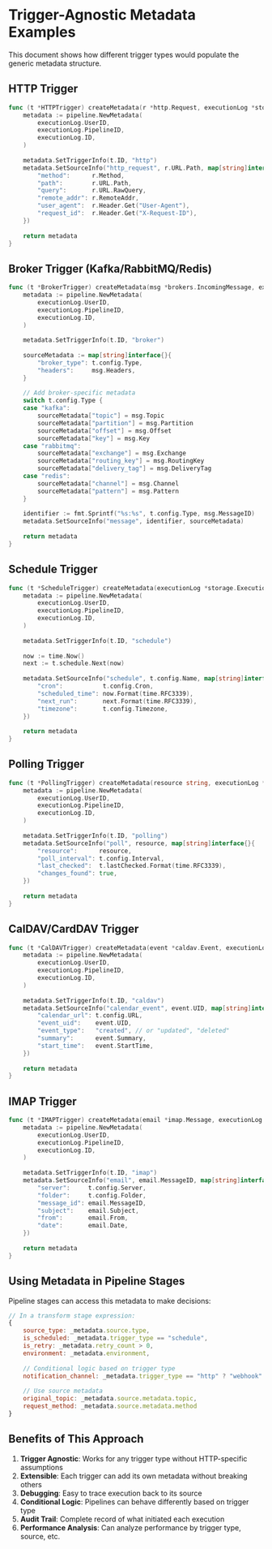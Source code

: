 # Trigger-Agnostic Metadata Examples

This document shows how different trigger types would populate the generic metadata structure.

## HTTP Trigger

```go
func (t *HTTPTrigger) createMetadata(r *http.Request, executionLog *storage.ExecutionLog) *pipeline.Metadata {
    metadata := pipeline.NewMetadata(
        executionLog.UserID,
        executionLog.PipelineID,
        executionLog.ID,
    )
    
    metadata.SetTriggerInfo(t.ID, "http")
    metadata.SetSourceInfo("http_request", r.URL.Path, map[string]interface{}{
        "method":      r.Method,
        "path":        r.URL.Path,
        "query":       r.URL.RawQuery,
        "remote_addr": r.RemoteAddr,
        "user_agent":  r.Header.Get("User-Agent"),
        "request_id":  r.Header.Get("X-Request-ID"),
    })
    
    return metadata
}
```

## Broker Trigger (Kafka/RabbitMQ/Redis)

```go
func (t *BrokerTrigger) createMetadata(msg *brokers.IncomingMessage, executionLog *storage.ExecutionLog) *pipeline.Metadata {
    metadata := pipeline.NewMetadata(
        executionLog.UserID,
        executionLog.PipelineID,
        executionLog.ID,
    )
    
    metadata.SetTriggerInfo(t.ID, "broker")
    
    sourceMetadata := map[string]interface{}{
        "broker_type": t.config.Type,
        "headers":     msg.Headers,
    }
    
    // Add broker-specific metadata
    switch t.config.Type {
    case "kafka":
        sourceMetadata["topic"] = msg.Topic
        sourceMetadata["partition"] = msg.Partition
        sourceMetadata["offset"] = msg.Offset
        sourceMetadata["key"] = msg.Key
    case "rabbitmq":
        sourceMetadata["exchange"] = msg.Exchange
        sourceMetadata["routing_key"] = msg.RoutingKey
        sourceMetadata["delivery_tag"] = msg.DeliveryTag
    case "redis":
        sourceMetadata["channel"] = msg.Channel
        sourceMetadata["pattern"] = msg.Pattern
    }
    
    identifier := fmt.Sprintf("%s:%s", t.config.Type, msg.MessageID)
    metadata.SetSourceInfo("message", identifier, sourceMetadata)
    
    return metadata
}
```

## Schedule Trigger

```go
func (t *ScheduleTrigger) createMetadata(executionLog *storage.ExecutionLog) *pipeline.Metadata {
    metadata := pipeline.NewMetadata(
        executionLog.UserID,
        executionLog.PipelineID,
        executionLog.ID,
    )
    
    metadata.SetTriggerInfo(t.ID, "schedule")
    
    now := time.Now()
    next := t.schedule.Next(now)
    
    metadata.SetSourceInfo("schedule", t.config.Name, map[string]interface{}{
        "cron":           t.config.Cron,
        "scheduled_time": now.Format(time.RFC3339),
        "next_run":       next.Format(time.RFC3339),
        "timezone":       t.config.Timezone,
    })
    
    return metadata
}
```

## Polling Trigger

```go
func (t *PollingTrigger) createMetadata(resource string, executionLog *storage.ExecutionLog) *pipeline.Metadata {
    metadata := pipeline.NewMetadata(
        executionLog.UserID,
        executionLog.PipelineID,
        executionLog.ID,
    )
    
    metadata.SetTriggerInfo(t.ID, "polling")
    metadata.SetSourceInfo("poll", resource, map[string]interface{}{
        "resource":      resource,
        "poll_interval": t.config.Interval,
        "last_checked":  t.lastChecked.Format(time.RFC3339),
        "changes_found": true,
    })
    
    return metadata
}
```

## CalDAV/CardDAV Trigger

```go
func (t *CalDAVTrigger) createMetadata(event *caldav.Event, executionLog *storage.ExecutionLog) *pipeline.Metadata {
    metadata := pipeline.NewMetadata(
        executionLog.UserID,
        executionLog.PipelineID,
        executionLog.ID,
    )
    
    metadata.SetTriggerInfo(t.ID, "caldav")
    metadata.SetSourceInfo("calendar_event", event.UID, map[string]interface{}{
        "calendar_url": t.config.URL,
        "event_uid":    event.UID,
        "event_type":   "created", // or "updated", "deleted"
        "summary":      event.Summary,
        "start_time":   event.StartTime,
    })
    
    return metadata
}
```

## IMAP Trigger

```go
func (t *IMAPTrigger) createMetadata(email *imap.Message, executionLog *storage.ExecutionLog) *pipeline.Metadata {
    metadata := pipeline.NewMetadata(
        executionLog.UserID,
        executionLog.PipelineID,
        executionLog.ID,
    )
    
    metadata.SetTriggerInfo(t.ID, "imap")
    metadata.SetSourceInfo("email", email.MessageID, map[string]interface{}{
        "server":     t.config.Server,
        "folder":     t.config.Folder,
        "message_id": email.MessageID,
        "subject":    email.Subject,
        "from":       email.From,
        "date":       email.Date,
    })
    
    return metadata
}
```

## Using Metadata in Pipeline Stages

Pipeline stages can access this metadata to make decisions:

```javascript
// In a transform stage expression:
{
    source_type: _metadata.source.type,
    is_scheduled: _metadata.trigger_type == "schedule",
    is_retry: _metadata.retry_count > 0,
    environment: _metadata.environment,
    
    // Conditional logic based on trigger type
    notification_channel: _metadata.trigger_type == "http" ? "webhook" : "email",
    
    // Use source metadata
    original_topic: _metadata.source.metadata.topic,
    request_method: _metadata.source.metadata.method
}
```

## Benefits of This Approach

1. **Trigger Agnostic**: Works for any trigger type without HTTP-specific assumptions
2. **Extensible**: Each trigger can add its own metadata without breaking others
3. **Debugging**: Easy to trace execution back to its source
4. **Conditional Logic**: Pipelines can behave differently based on trigger type
5. **Audit Trail**: Complete record of what initiated each execution
6. **Performance Analysis**: Can analyze performance by trigger type, source, etc.